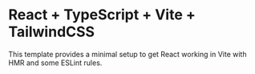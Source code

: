 # React + TypeScript + Vite + TailwindCSS

This template provides a minimal setup to get React working in Vite with HMR and some ESLint rules.
